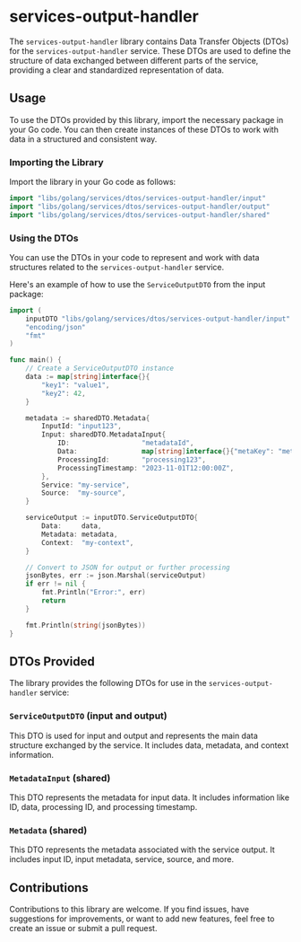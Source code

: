 # services-output-handler

The `services-output-handler` library contains Data Transfer Objects (DTOs) for the `services-output-handler` service. These DTOs are used to define the structure of data exchanged between different parts of the service, providing a clear and standardized representation of data.

## Usage

To use the DTOs provided by this library, import the necessary package in your Go code. You can then create instances of these DTOs to work with data in a structured and consistent way.

### Importing the Library

Import the library in your Go code as follows:

```go
import "libs/golang/services/dtos/services-output-handler/input"
import "libs/golang/services/dtos/services-output-handler/output"
import "libs/golang/services/dtos/services-output-handler/shared"
```

### Using the DTOs

You can use the DTOs in your code to represent and work with data structures related to the `services-output-handler` service.

Here's an example of how to use the `ServiceOutputDTO` from the input package:

```go
import (
    inputDTO "libs/golang/services/dtos/services-output-handler/input"
    "encoding/json"
    "fmt"
)

func main() {
    // Create a ServiceOutputDTO instance
    data := map[string]interface{}{
        "key1": "value1",
        "key2": 42,
    }

    metadata := sharedDTO.Metadata{
        InputId: "input123",
        Input: sharedDTO.MetadataInput{
            ID:                  "metadataId",
            Data:                map[string]interface{}{"metaKey": "metaValue"},
            ProcessingId:        "processing123",
            ProcessingTimestamp: "2023-11-01T12:00:00Z",
        },
        Service: "my-service",
        Source:  "my-source",
    }

    serviceOutput := inputDTO.ServiceOutputDTO{
        Data:     data,
        Metadata: metadata,
        Context:  "my-context",
    }

    // Convert to JSON for output or further processing
    jsonBytes, err := json.Marshal(serviceOutput)
    if err != nil {
        fmt.Println("Error:", err)
        return
    }

    fmt.Println(string(jsonBytes))
}
```

## DTOs Provided

The library provides the following DTOs for use in the `services-output-handler` service:

### `ServiceOutputDTO` (input and output)

This DTO is used for input and output and represents the main data structure exchanged by the service. It includes data, metadata, and context information.

### `MetadataInput` (shared)

This DTO represents the metadata for input data. It includes information like ID, data, processing ID, and processing timestamp.

### `Metadata` (shared)

This DTO represents the metadata associated with the service output. It includes input ID, input metadata, service, source, and more.

## Contributions

Contributions to this library are welcome. If you find issues, have suggestions for improvements, or want to add new features, feel free to create an issue or submit a pull request.

